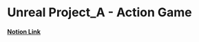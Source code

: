 # Unreal Project_A - Action Game

#### [Notion Link](https://splendid-lighter-086.notion.site/f42e4ecc853748a5a16a69d9cb7e5975?pvs=4)

